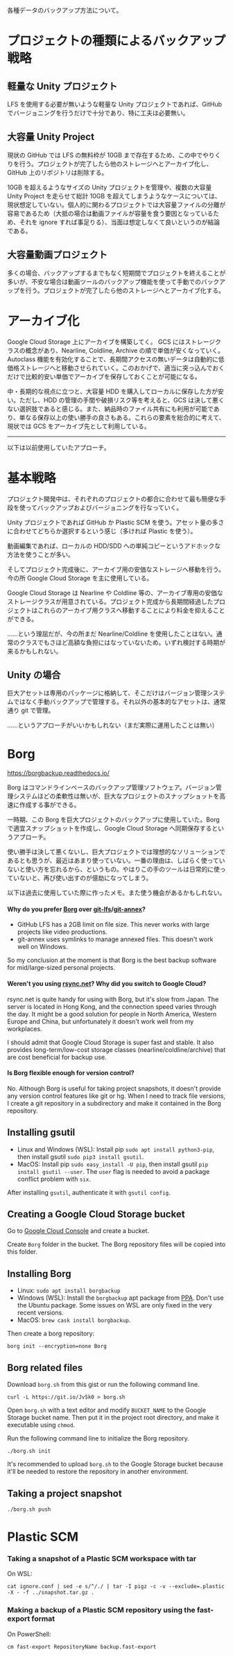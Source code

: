 各種データのバックアップ方法について。

# プロジェクトの種類によるバックアップ戦略

## 軽量な Unity プロジェクト

LFS を使用する必要が無いような軽量な Unity プロジェクトであれば、GitHub でバージョニングを行うだけで十分であり、特に工夫は必要無い。

## 大容量 Unity Project

現状の GitHub では LFS の無料枠が 10GB まで存在するため、この中でやりくりを行う。プロジェクトが完了したら他のストレージへとアーカイブ化し、GitHub 上のリポジトリは削除する。

10GB を超えるようなサイズの Unity プロジェクトを管理や、複数の大容量 Unity Project を走らせて総計 10GB を超えてしまうようなケースについては、現状想定していない。個人的に関わるプロジェクトでは大容量ファイルの分離が容易であるため（大抵の場合は動画ファイルが容量を食う要因となっているため、それを ignore すれば事足りる）、当面は想定しなくて良いというのが結論である。

## 大容量動画プロジェクト

多くの場合、バックアップするまでもなく短期間でプロジェクトを終えることが多いが、不安な場合は動画ツールのバックアップ機能を使って手動でのバックアップを行う。プロジェクトが完了したら他のストレージへとアーカイブ化する。

# アーカイブ化

Google Cloud Storage 上にアーカイブを構築してく。 GCS にはストレージクラスの概念があり、Nearline, Coldline, Archive の順で単価が安くなっていく。Autoclass 機能を有効化することで、長期間アクセスの無いデータは自動的に低価格ストレージへと移動させられていく。このおかげで、適当に突っ込んでおくだけで比較的安い単価でアーカイブを保存しておくことが可能になる。

中・長期的な視点に立つと、大容量 HDD を購入してローカルに保存した方が安い。ただし、HDD の管理の手間や破損リスク等を考えると、GCS は決して悪くない選択肢であると感じる。また、納品時のファイル共有にも利用が可能であり、単なる保存以上の使い勝手の良さもある。これらの要素を総合的に考えて、現状では GCS をアーカイブ先として利用している。

---

以下は以前使用していたアプローチ。

# 基本戦略

プロジェクト開発中は、それぞれのプロジェクトの都合に合わせて最も簡便な手段を使ってバックアップおよびバージョニングを行なっていく。

Unity プロジェクトであれば GitHub か Plastic SCM を使う。アセット量の多さに合わせてどちらか選択するという感じ（多ければ Plastic を使う）。

動画編集であれば、ローカルの HDD/SDD への単純コピーというアドホックな方法を使うことが多い。

そしてプロジェクト完成後に、アーカイブ用の安価なストレージへ移動を行う。今の所 Google Cloud Storage を主に使用している。

Google Cloud Storage は Nearline や Coldline 等の、アーカイブ専用の安価なストレージクラスが用意されている。プロジェクト完成から長期間経過したプロジェクトはこれらのアーカイブ用クラスへ移動することにより料金を抑えることができる。

……という理屈だが、今の所まだ Nearline/Coldline を使用したことはない。通常のクラスでもさほど高額な負担にはなっていないため。いずれ検討する時期が来るかもしれない。

## Unity の場合

巨大アセットは専用のパッケージに格納して、そこだけはバージョン管理システムではなく手動バックアップで管理する。それ以外の基本的なアセットは、通常通り git で管理。

……というアプローチがいいかもしれない（まだ実際に運用したことは無い）

# Borg

https://borgbackup.readthedocs.io/

Borg はコマンドラインベースのバックアップ管理ソフトウェア。バージョン管理システムほどの柔軟性は無いが、巨大なプロジェクトのスナップショットを高速に作成する事ができる。

一時期、この Borg を巨大プロジェクトのバックアップに使用していた。Borg で適宜スナップショットを作成し、Google Cloud Storage へ同期保存するというアプローチ。

使い勝手は決して悪くないし、巨大プロジェクトでは理想的なソリューションであるとも思うが、最近はあまり使っていない。一番の理由は、しばらく使っていないと使い方を忘れるから、というもの。やはりこの手のツールは日常的に使っていないと、再び使い出すのが億劫になってしまう。

以下は過去に使用していた際に作ったメモ。また使う機会があるかもしれない。

#### Why do you prefer [Borg] over [git-lfs]/[git-annex]?

- GitHub LFS has a 2GB limit on file size. This never works with large projects
  like video productions.
- git-annex uses symlinks to manage annexed files. This doesn't work well on
  Windows.

So my conclusion at the moment is that Borg is the best backup software for
mid/large-sized personal projects.

[Borg]: https://borgbackup.readthedocs.io
[git-lfs]: https://git-lfs.github.com/
[git-annex]: https://git-annex.branchable.com/

#### Weren't you using [rsync.net]? Why did you switch to Google Cloud?

rsync.net is quite handy for using with Borg, but it's slow from Japan. The
server is located in Hong Kong, and the connection speed varies through the day.
It might be a good solution for people in North America, Western Europe and
China, but unfortunately it doesn't work well from my workplaces.

I should admit that Google Cloud Storage is super fast and stable. It also
provides long-term/low-cost storage classes (nearline/coldline/archive) that are
cost beneficial for backup use.

[rsync.net]: https://www.rsync.net/

#### Is Borg flexible enough for version control?

No. Although Borg is useful for taking project snapshots, it doesn't provide
any version control features like git or hg. When I need to track file versions,
I create a git repository in a subdirectory and make it contained in the Borg
repository.

## Installing gsutil

- Linux and Windows (WSL): Install pip `sudo apt install python3-pip`,
  then install gsutil `sudo pip3 install gsutil`.
- MacOS: Install pip `sudo easy_install -U pip`, then install gsutil
  `pip install gsutil --user`. The `user` flag is needed to avoid a package
  conflict problem with `six`.

After installing `gsutil`, authenticate it with `gsutil config`.

## Creating a Google Cloud Storage bucket

Go to [Google Cloud Console](https://console.cloud.google.com) and create a
bucket.

Create `Borg` folder in the bucket. The Borg repository files will be copied
into this folder.

## Installing Borg

- Linux: `sudo apt install borgbackup`
- Windows (WSL): Install the `borgbackup` apt package from
  [PPA](https://launchpad.net/~costamagnagianfranco/+archive/ubuntu/borgbackup).
  Don't use the Ubuntu package. Some issues on WSL are only fixed in the very
  recent versions.
- MacOS: `brew cask install borgbackup`.

Then create a borg repository:

`borg init --encryption=none Borg`

## Borg related files

Download `borg.sh` from this gist or run the following command line.

`curl -L https://git.io/Jv5k0 > borg.sh`

Open `borg.sh` with a text editor and modify `BUCKET_NAME` to the Google Storage
bucket name. Then put it in the project root directory, and make it executable
using `chmod`.

Run the following command line to initialize the Borg repository.

`./borg.sh init`

It's recommended to upload `borg.sh` to the Google Storage bucket because it'll
be needed to restore the repository in another environment.

## Taking a project snapshot

`./borg.sh push`

# Plastic SCM

### Taking a snapshot of a Plastic SCM workspace with tar

On WSL:

```
cat ignore.conf | sed -e s/^/./ | tar -I pigz -c -v --exclude=.plastic -X - -f ../snapshot.tar.gz .
```

### Making a backup of a Plastic SCM repository using the fast-export format

On PowerShell:

```
cm fast-export RepositoryName backup.fast-export
```
